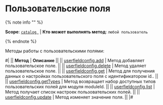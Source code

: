 # Пользовательские поля

{% note info "" %}

**Scope**: [`catalog `](../../../../scopes/permissions.md) | **Кто может выполнять метод**: `любой пользователь`

{% endnote %}

Методы работы с пользовательскими полями:

#|
|| **Метод** | **Описание** ||
|| [userfieldconfig.add](userfieldconfig-add.md) | Метод добавляет пользовательское поле. ||
|| [userfieldconfig.delete](userfieldconfig-delete.md) | Метод удаляет пользовательское поле. ||
|| [userfieldconfig.get](userfieldconfig-get.md) | Метод для получения данных о настройках пользовательского поля с идентификатором id.. ||
|| [userfieldconfig.getTypes](userfieldconfig-get-types.md) | Метод возвращает набор доступных типов пользовательских полей для модуля moduleId. ||
|| [userfieldconfig.list](userfieldconfig-list.md) | Метод получает список настроек пользовательских полей. ||
|| [userfieldconfig.update](userfieldconfig-update.md) | Метод изменяет значение поля. ||
|#
